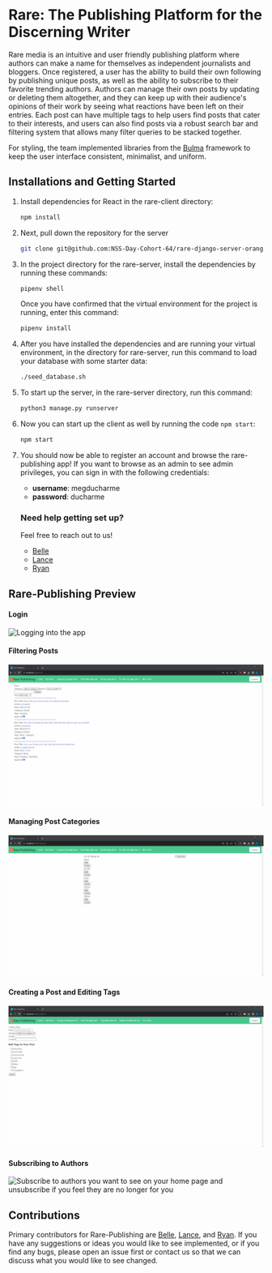 # Rare: The Publishing Platform for the Discerning Writer
Rare media is an intuitive and user friendly publishing platform where authors can make a name for themselves as independent journalists and bloggers. Once registered, a user has the ability to build their own following by publishing unique posts, as well as the ability to subscribe to their favorite trending authors. Authors can manage their own posts by updating or deleting them altogether, and they can keep up with their audience's opinions of their work by seeing what reactions have been left on their entries. Each post can have multiple tags to help users find posts that cater to their interests, and users can also find posts via a robust search bar and filtering system that allows many filter queries to be stacked together.

For styling, the team implemented libraries from the [Bulma](https://bulma.io/documentation) framework to keep the user interface consistent, minimalist, and uniform.

## Installations and Getting Started
 1. Install dependencies for React in the rare-client directory: 
 
    ```bash 
    npm install 
    ```

 2. Next, pull down the repository for the server

    ```bash
    git clone git@github.com:NSS-Day-Cohort-64/rare-django-server-orange-gatorade.git
    ```
3. In the project directory for the rare-server, install the dependencies by running these commands:

   ```bash
   pipenv shell
   ```
   Once you have confirmed that the virtual environment for the project is running, enter this command:

   ```bash
   pipenv install
   ```

4. After you have installed the dependencies and are running your virtual environment, in the directory for rare-server, run this command to load your database with some starter data:

   ```bash
   ./seed_database.sh
   ```

5. To start up the server, in the rare-server directory, run this command:

    ```bash
    python3 manage.py runserver
    ```
6. Now you can start up the client as well by running the code `npm start`:

    ```bash
    npm start
    ```
    
6. You should now be able to register an account and browse the rare-publishing app! If you want to browse as an admin to see admin privileges, you can sign in with the following credentials:

    - **username**: megducharme
    - **password**: ducharme

   ### Need help getting set up?
   Feel free to reach out to us!
    - [Belle](https://github.com/bellehollander)
    - [Lance](https://github.com/LanceBuckley)
    - [Ryan](https://github.com/ryanmphill)


## Rare-Publishing Preview
#### Login
![Logging into the app](public/screencaptures/Login.gif)
#### Filtering Posts
![Filtering posts based on category, tag, author, and title](public/screencaptures/FilterPosts.gif)
#### Managing Post Categories
![A list of categories and the creating, editing, and deleting of them ](public/screencaptures/Categories.gif)
#### Creating a Post and Editing Tags
![Creating a post and changing the tags on it after the fact](public/screencaptures/CreatePost.gif)
#### Subscribing to Authors
![Subscribe to authors you want to see on your home page and unsubscribe if you feel they are no longer for you](public/screencaptures/Subscribe.gif)

## Contributions

Primary contributors for Rare-Publishing are [Belle](https://github.com/bellehollander), [Lance](https://github.com/LanceBuckley), and [Ryan](https://github.com/ryanmphill). If you have any suggestions or ideas you would like to see implemented, or if you find any bugs, please open an issue first or contact us
so that we can discuss what you would like to see changed.